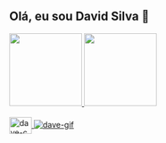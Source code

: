 ## Olá, eu sou David Silva  👋
<div>
 <a href ="https://github.com/iihDave">
 <img height="130cm" src="https://github-readme-stats.vercel.app/api?username=iihdave&show_icons=true&theme=bear"/>
 <img height="130cm" src="https://github-readme-stats.vercel.app/api/top-langs/?username=iihdave&layout=compact&langs_count=16&theme=bear"/>
</div>

<div style= "display inline-block"><br>
<image align="center" alt="dave-c" height="30" width="40" src="https://githubusercontent.com/devicons/devicon/master/icons/javascript/javascript-plain.svg">
<image align "right" alt="dave-gif" src="https://cdn.discordapp.com/attachments/882582293816938526/882600057797496912/hello_guys.gif">
</div>
